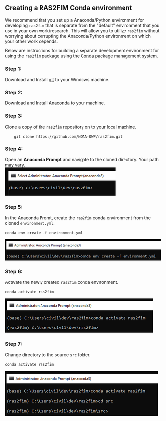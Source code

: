 ## Creating a RAS2FIM Conda environment

We recommend that you set up a Anaconda/Python environment for developing `ras2fim` that is separate from the "default" environment that you use in your own work/research.  This will allow you to utilize `ras2fim` without worrying about corrupting the Anaconda/Python environment on which your other work depends.

Below are instructions for building a separate development environment for using the `ras2fim` package using the [Conda](http://conda.pydata.org/docs/index.html) package management system.

### Step 1:
Download and Install [git](https://git-scm.com/downloads) to your Windows machine.<br>

### Step 2:
Download and Install [Anaconda](https://www.anaconda.com/products/individual) to your machine.<br>

### Step 3:
Clone a copy of the `ras2fim` repository on to your local machine.<br>
```
    git clone https://github.com/NOAA-OWP/ras2fim.git
```
### Step 4:
Open an **Anaconda Prompt** and navigate to the cloned directory.  Your path may vary.<br>
![](https://github.com/NOAA-OWP/ras2fim/blob/master/doc/conda_prompt.png)

### Step 5:
In the Anaconda Promt, create the `ras2fim` conda environment from the cloned `environment.yml`.<br>
```
conda env create -f environment.yml
```
![](https://github.com/NOAA-OWP/ras2fim/blob/master/doc/conda_create_env.png)

### Step 6:
Activate the newly created `ras2fim` conda environment.<br>
```
conda activate ras2fim
```
![](https://github.com/NOAA-OWP/ras2fim/blob/master/doc/conda_activate.png)

### Step 7:
Change directory to the source `src` folder.<br>
```
conda activate ras2fim
```
![](https://github.com/NOAA-OWP/ras2fim/blob/master/doc/conda_src.png)
